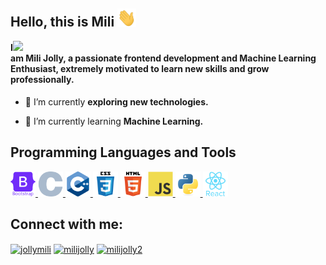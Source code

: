 <h2> Hello, this is Mili <img src="https://raw.githubusercontent.com/ABSphreak/ABSphreak/master/gifs/Hi.gif" width="30px"></h2>
<img  align='right'  width='500' src="https://cdn.dribbble.com/users/10549/screenshots/9890798/media/f38f0e4d71d9763c7533641d2418b35b.png?compress=1&resize=1000x750">

<h4>I am Mili Jolly, a passionate frontend development and Machine Learning Enthusiast, extremely motivated to learn new skills and grow professionally.</h4>

- 🔭 I’m currently **exploring new technologies.**

- 🌱 I’m currently learning **Machine Learning.**

## Programming Languages and Tools
<p align="left"> <a href="https://getbootstrap.com" target="_blank"> <img src="https://raw.githubusercontent.com/devicons/devicon/master/icons/bootstrap/bootstrap-plain-wordmark.svg" alt="bootstrap" width="40" height="40"/> </a> <a href="https://www.cprogramming.com/" target="_blank"> <img src="https://raw.githubusercontent.com/devicons/devicon/master/icons/c/c-original.svg" alt="c" width="40" height="40"/> </a> <a href="https://www.w3schools.com/cpp/" target="_blank"> <img src="https://raw.githubusercontent.com/devicons/devicon/master/icons/cplusplus/cplusplus-original.svg" alt="cplusplus" width="40" height="40"/> </a> <a href="https://www.w3schools.com/css/" target="_blank"> <img src="https://raw.githubusercontent.com/devicons/devicon/master/icons/css3/css3-original-wordmark.svg" alt="css3" width="40" height="40"/> </a> <a href="https://www.w3.org/html/" target="_blank"> <img src="https://raw.githubusercontent.com/devicons/devicon/master/icons/html5/html5-original-wordmark.svg" alt="html5" width="40" height="40"/> </a> <a href="https://developer.mozilla.org/en-US/docs/Web/JavaScript" target="_blank"> <img src="https://raw.githubusercontent.com/devicons/devicon/master/icons/javascript/javascript-original.svg" alt="javascript" width="40" height="40"/> </a> <a href="https://www.python.org" target="_blank"> <img src="https://raw.githubusercontent.com/devicons/devicon/master/icons/python/python-original.svg" alt="python" width="40" height="40"/> </a> <a href="https://reactjs.org/" target="_blank"> <img src="https://raw.githubusercontent.com/devicons/devicon/master/icons/react/react-original-wordmark.svg" alt="react" width="40" height="40"/> </a> </p>

## Connect with me:
<p align="left">
<a href="https://twitter.com/jollymili" target="blank"><img align="center" src="https://cdn.jsdelivr.net/npm/simple-icons@3.0.1/icons/twitter.svg" alt="jollymili" height="30" width="40" /></a>
<a href="https://linkedin.com/in/milijolly" target="blank"><img align="center" src="https://cdn.jsdelivr.net/npm/simple-icons@3.0.1/icons/linkedin.svg" alt="milijolly" height="30" width="40" /></a>
<a href="https://auth.geeksforgeeks.org/user/milijolly2" target="blank"><img align="center" src="https://cdn.jsdelivr.net/npm/simple-icons@3.0.1/icons/geeksforgeeks.svg" alt="milijolly2" height="30" width="40" /></a>
</p>
